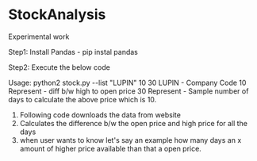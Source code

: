 # StockAnalysis
Experimental work

Step1: Install Pandas - pip instal pandas

Step2: Execute the below code

Usage: python2 stock.py --list "LUPIN" 10 30
LUPIN - Company Code
10 Represent - diff b/w high to open price
30 Represent - Sample number of days to calculate the above price which is 10.


1. Following code downloads the data from website
2. Calculates the difference b/w the open price and high price for all the days
3. when user wants to know let's say an example how many days an x amount of higher price available than that a open price.